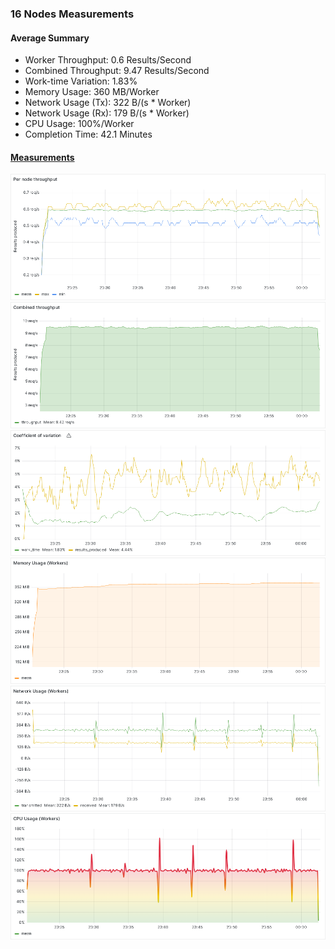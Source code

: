 ### 16 Nodes Measurements

#### Average Summary

- Worker Throughput: 0.6 Results/Second
- Combined Throughput: 9.47 Results/Second
- Work-time Variation: 1.83%
- Memory Usage: 360 MB/Worker
- Network Usage (Tx): 322 B/(s * Worker)
- Network Usage (Rx): 179 B/(s * Worker)
- CPU Usage: 100%/Worker
- Completion Time: 42.1 Minutes

#### [Measurements](https://snapshots.raintank.io/dashboard/snapshot/F6c63KBQygNz2IcvpSayQaZDeIH724iZ)

![Worker_throughput](Per%20node%20throughput.png)
![Combined_throughput](Combined%20throughput.png)
![Variation](Coefficient%20of%20variation.png)
![Memory](Memory%20Usage%20(Workers).png)
![Network](Network%20Usage%20(Workers).png)
![CPU](CPU%20Usage%20(Workers).png)